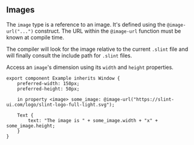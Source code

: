 ## Images

The `image` type is a reference to an image. It's defined using the `@image-url("...")` construct.
The URL within the `@image-url` function must be known at compile time.

The compiler will look for the image relative to the current `.slint` file and will
finally consult the include path for `.slint` files.

Access an `image`'s dimension using its `width` and `height` properties.

```slint
export component Example inherits Window {
    preferred-width: 150px;
    preferred-height: 50px;

    in property <image> some_image: @image-url("https://slint-ui.com/logo/slint-logo-full-light.svg");

    Text {
        text: "The image is " + some_image.width + "x" + some_image.height;
    }
}
```
